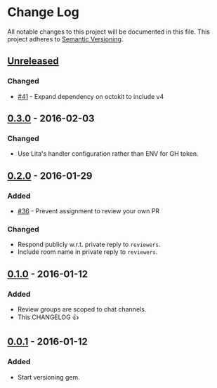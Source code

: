 # Change Log
All notable changes to this project will be documented in this file.
This project adheres to [Semantic Versioning](http://semver.org/).

## [Unreleased]

### Changed
- [#41] - Expand dependency on octokit to include v4

## [0.3.0] - 2016-02-03

### Changed
- Use Lita's handler configuration rather than ENV for GH token.

## [0.2.0] - 2016-01-29

### Added
- [#36] - Prevent assignment to review your own PR

### Changed
- Respond publicly w.r.t. private reply to `reviewers`.
- Include room name in private reply to `reviewers`.

## [0.1.0] - 2016-01-12

### Added
- Review groups are scoped to chat channels.
- This CHANGELOG :+1:

## [0.0.1] - 2016-01-12

### Added
- Start versioning gem.

[Unreleased]: https://github.com/iamvery/lita-reviewme/compare/v0.3.0...HEAD
[0.3.0]: https://github.com/iamvery/lita-reviewme/compare/v0.2.0...v0.3.0
[0.2.0]: https://github.com/iamvery/lita-reviewme/compare/v0.1.0...v0.2.0
[0.1.0]: https://github.com/iamvery/lita-reviewme/compare/v0.0.1...v0.1.0
[0.0.1]: https://github.com/iamvery/lita-reviewme/compare/a02548...v0.0.1

[#41]: https://github.com/iamvery/lita-reviewme/pull/41
[#36]: https://github.com/iamvery/lita-reviewme/pull/36
